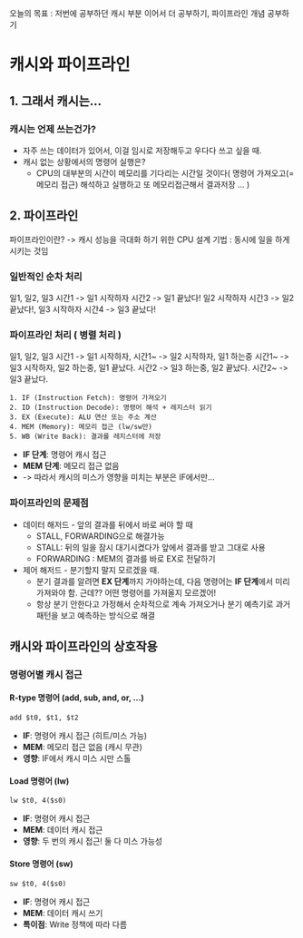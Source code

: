 오늘의 목표 : 저번에 공부하던 캐시 부분 이어서 더 공부하기, 파이프라인 개념 공부하기 
# 캐시와 파이프라인

## 1. 그래서 캐시는...

### 캐시는 언제 쓰는건가?
- 자주 쓰는 데이터가 있어서, 이걸 임시로 저장해두고 우다다 쓰고 싶을 때.
- 캐시 없는 상황에서의 명령어 실행은?
	- CPU의 대부분의 시간이 메모리를 기다리는 시간일 것이다( 명령어 가져오고(= 메모리 접근) 해석하고 실행하고 또 메모리접근해서 결과저장 ... )

## 2. 파이프라인
파이프라인이란? -> 캐시 성능을 극대화 하기 위한 CPU 설계 기법 : 동시에 일을 하게 시키는 것임

### 일반적인 순차 처리
일1, 일2, 일3
시간1 -> 일1 시작하자
시간2 -> 일1 끝났다! 일2 시작하자
시간3 -> 일2 끝났다!, 일3 시작하자
시간4 -> 일3 끝났다!

### 파이프라인 처리 ( 병렬 처리 )
일1, 일2, 일3
시간1 -> 일1 시작하자,
시간1~ -> 일2 시작하자, 일1 하는중
시간1~ -> 일3 시작하자,  일2 하는중, 일1 끝났다.
시간2 -> 일3 하는중, 일2 끝났다.
시간2~ -> 일3 끝났다.

```
1. IF (Instruction Fetch): 명령어 가져오기
2. ID (Instruction Decode): 명령어 해석 + 레지스터 읽기
3. EX (Execute): ALU 연산 또는 주소 계산
4. MEM (Memory): 메모리 접근 (lw/sw만)
5. WB (Write Back): 결과를 레지스터에 저장
```
- **IF 단계**: 명령어 캐시 접근
- **MEM 단계**: 메모리 접근 없음
- -> 따라서 캐시의 미스가 영향을 미치는 부분은 IF에서만...

### 파이프라인의 문제점
- 데이터 해저드 - 앞의 결과를 뒤에서 바로 써야 할 때
	- STALL, FORWARDING으로 해결가능
	- STALL:  뒤의 일을 잠시 대기시켰다가 앞에서 결과를 받고 그대로 사용
	- FORWARDING : MEM의 결과를 바로 EX로 전달하기
- 제어 해저드 - 분기할지 말지 모르겠을 때.
	- 분기 결과를 알려면 **EX 단계**까지 가야하는데, 다음 명령어는 **IF 단계**에서 미리 가져와야 함. 근데?? 어떤 명령어를 가져올지 모르겠어!
	- 항상 분기 안한다고 가정해서 순차적으로 계속 가져오거나 분기 예측기로 과거 패턴을 보고 예측하는 방식으로 해결

## 캐시와 파이프라인의 상호작용
### 명령어별 캐시 접근

#### R-type 명령어 (add, sub, and, or, ...)
```assembly
add $t0, $t1, $t2
```
- **IF**: 명령어 캐시 접근 (히트/미스 가능)
- **MEM**: 메모리 접근 없음 (캐시 무관)
- **영향**: IF에서 캐시 미스 시만 스톨
#### Load 명령어 (lw)
```assembly
lw $t0, 4($s0)
```
- **IF**: 명령어 캐시 접근
- **MEM**: 데이터 캐시 접근
- **영향**: 두 번의 캐시 접근! 둘 다 미스 가능성
#### Store 명령어 (sw)
```assembly
sw $t0, 4($s0)
```
- **IF**: 명령어 캐시 접근
- **MEM**: 데이터 캐시 쓰기
- **특이점**: Write 정책에 따라 다름